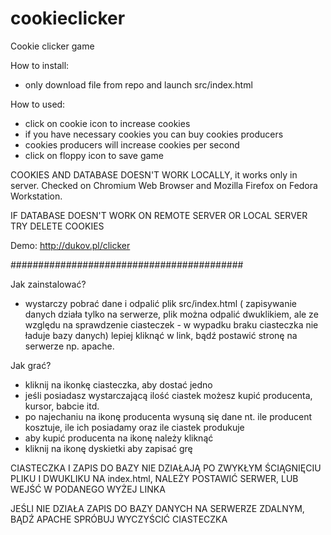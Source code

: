# cookieclicker
Cookie clicker game

How to install:
- only download file from repo and launch src/index.html

How to used:

- click on cookie icon to increase cookies
- if you have necessary cookies you can buy cookies producers
- cookies producers will increase cookies per second
- click on floppy icon to save game

COOKIES AND DATABASE DOESN'T WORK LOCALLY, it works only in server. Checked on Chromium Web Browser and Mozilla Firefox on Fedora Workstation.

IF DATABASE DOESN'T WORK ON REMOTE SERVER OR LOCAL SERVER TRY DELETE COOKIES

Demo:
http://dukov.pl/clicker

##########################################

Jak zainstalować?
- wystarczy pobrać dane i odpalić plik src/index.html ( zapisywanie danych działa tylko na serwerze, plik można odpalić dwuklikiem, ale ze względu na sprawdzenie ciasteczek - w wypadku braku ciasteczka nie ładuje bazy danych) lepiej kliknąć w link, bądź postawić stronę na serwerze np. apache.

Jak grać?

- kliknij na ikonkę ciasteczka, aby dostać jedno
- jeśli posiadasz wystarczającą ilość ciastek możesz kupić producenta, kursor, babcie itd.
- po najechaniu na ikonę producenta wysuną się dane nt. ile producent kosztuje, ile ich posiadamy oraz ile ciastek produkuje
- aby kupić producenta na ikonę należy kliknąć
- kliknij na ikonę dyskietki aby zapisać grę

CIASTECZKA I ZAPIS DO BAZY NIE DZIAŁAJĄ PO ZWYKŁYM ŚCIĄGNIĘCIU PLIKU I DWUKLIKU NA index.html, NALEŻY POSTAWIĆ SERWER, LUB WEJŚĆ W PODANEGO WYŻEJ LINKA

JEŚLI NIE DZIAŁA ZAPIS DO BAZY DANYCH NA SERWERZE ZDALNYM, BĄDŹ APACHE SPRÓBUJ WYCZYŚCIĆ CIASTECZKA
